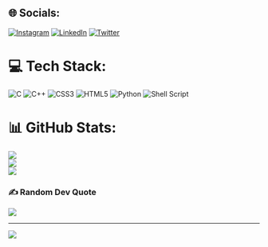 
## 🌐 Socials:
[![Instagram](https://img.shields.io/badge/Instagram-%23E4405F.svg?logo=Instagram&logoColor=white)](https://instagram.com/rushikenjale_) [![LinkedIn](https://img.shields.io/badge/LinkedIn-%230077B5.svg?logo=linkedin&logoColor=white)](https://linkedin.com/in/rushikesh-kenjale-2794501b5) [![Twitter](https://img.shields.io/badge/Twitter-%231DA1F2.svg?logo=Twitter&logoColor=white)](https://twitter.com/RushiKenjale) 

# 💻 Tech Stack:
![C](https://img.shields.io/badge/c-%2300599C.svg?style=plastic&logo=c&logoColor=white) ![C++](https://img.shields.io/badge/c++-%2300599C.svg?style=plastic&logo=c%2B%2B&logoColor=white) ![CSS3](https://img.shields.io/badge/css3-%231572B6.svg?style=plastic&logo=css3&logoColor=white) ![HTML5](https://img.shields.io/badge/html5-%23E34F26.svg?style=plastic&logo=html5&logoColor=white) ![Python](https://img.shields.io/badge/python-3670A0?style=plastic&logo=python&logoColor=ffdd54) ![Shell Script](https://img.shields.io/badge/shell_script-%23121011.svg?style=plastic&logo=gnu-bash&logoColor=white)
# 📊 GitHub Stats:
![](https://github-readme-stats.vercel.app/api?username=rushi-d3cod3r&theme=radical&hide_border=false&include_all_commits=true&count_private=false)<br/>
![](https://github-readme-streak-stats.herokuapp.com/?user=rushi-d3cod3r&theme=radical&hide_border=false)<br/>
![](https://github-readme-stats.vercel.app/api/top-langs/?username=rushi-d3cod3r&theme=radical&hide_border=false&include_all_commits=true&count_private=false&layout=compact)

### ✍️ Random Dev Quote
![](https://quotes-github-readme.vercel.app/api?type=horizontal&theme=tokyonight)

---
[![](https://visitcount.itsvg.in/api?id=rushi-d3cod3r&icon=0&color=0)](https://visitcount.itsvg.in)

